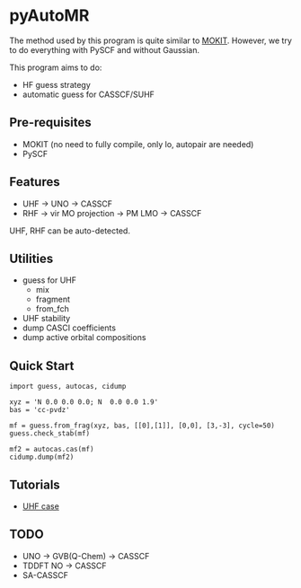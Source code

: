 # pyAutoMR

The method used by this program is quite similar to [MOKIT](https://gitlab.com/jxzou/mokit). However, we try to do everything with PySCF and without Gaussian.

This program aims to do:
* HF guess strategy
* automatic guess for CASSCF/SUHF 

## Pre-requisites
* MOKIT (no need to fully compile, only lo, autopair are needed)
* PySCF

## Features
* UHF -> UNO -> CASSCF
* RHF -> vir MO projection -> PM LMO -> CASSCF

UHF, RHF can be auto-detected.

## Utilities
* guess for UHF
  + mix
  + fragment
  + from_fch
* UHF stability
* dump CASCI coefficients
* dump active orbital compositions

## Quick Start
```
import guess, autocas, cidump

xyz = 'N 0.0 0.0 0.0; N  0.0 0.0 1.9' 
bas = 'cc-pvdz'

mf = guess.from_frag(xyz, bas, [[0],[1]], [0,0], [3,-3], cycle=50)
guess.check_stab(mf)

mf2 = autocas.cas(mf)
cidump.dump(mf2)
```

## Tutorials
* [UHF case](https://blog-quoi.readthedocs.io/en/latest/mr_tutor.html#uhf-case)

## TODO
* UNO -> GVB(Q-Chem) -> CASSCF
* TDDFT NO -> CASSCF
* SA-CASSCF
